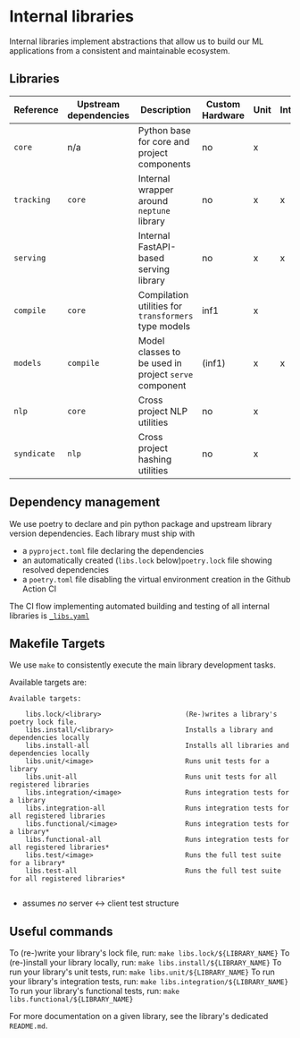 # Internal libraries

Internal libraries implement abstractions that allow us to build our ML applications from a
consistent and maintainable ecosystem.

## Libraries

| Reference        | Upstream dependencies     | Description                                           | Custom Hardware | Unit | Integration | Functional |
| ---------------- | --------------------------| ----------------------------------------------------- | --------------- | ---- | ----------- | ---------- |
| `core`           | n/a                       | Python base for core and project components           | no              |   x  |             |            |
| `tracking`       | `core`                    | Internal wrapper around `neptune` library             | no              |   x  |      x      |            |
| `serving`        |                           | Internal FastAPI-based serving library                | no              |   x  |      x      |      x     |
| `compile`        | `core`                    | Compilation utilities for `transformers` type models  | inf1            |   x  |             |      x     |
| `models`         | `compile`                 | Model classes to be used in project `serve` component | (inf1)          |   x  |      x      |      x     |
| `nlp`            | `core`                    | Cross project NLP utilities                           | no              |   x  |             |            |
| `syndicate`      | `nlp      `               | Cross project hashing utilities                       | no              |   x  |             |            |

## Dependency management

We use poetry to declare and pin python package and upstream library version dependencies. Each
library must ship with
- a `pyproject.toml` file declaring the dependencies
- an automatically created (`libs.lock` below)`poetry.lock` file showing resolved dependencies
- a `poetry.toml` file disabling the virtual environment creation in the Github Action CI

The CI flow implementing automated building and testing of all internal libraries is [`_libs.yaml`](../.github/workflows/_libs.yaml)

## Makefile Targets

We use `make` to consistently execute the main library development tasks.

Available targets are:

```text
Available targets:

    libs.lock/<library>                     (Re-)writes a library's poetry lock file.
    libs.install/<library>                  Installs a library and dependencies locally
    libs.install-all                        Installs all libraries and dependencies locally
    libs.unit/<image>                       Runs unit tests for a library
    libs.unit-all                           Runs unit tests for all registered libraries
    libs.integration/<image>                Runs integration tests for a library
    libs.integration-all                    Runs integration tests for all registered libraries
    libs.functional/<image>                 Runs integration tests for a library*
    libs.functional-all                     Runs integration tests for all registered libraries*
    libs.test/<image>                       Runs the full test suite for a library*
    libs.test-all                           Runs the full test suite for all registered libraries*


```

* assumes *no* server <-> client test structure

## Useful commands

To (re-)write your library's lock file, run: `make libs.lock/${LIBRARY_NAME}`
To (re-)install your library locally, run: `make libs.install/${LIBRARY_NAME}`
To run your library's unit tests, run: `make libs.unit/${LIBRARY_NAME}`
To run your library's integration tests, run: `make libs.integration/${LIBRARY_NAME}`
To run your library's functional tests, run: `make libs.functional/${LIBRARY_NAME}`

For more documentation on a given library, see the library's dedicated `README.md`.

